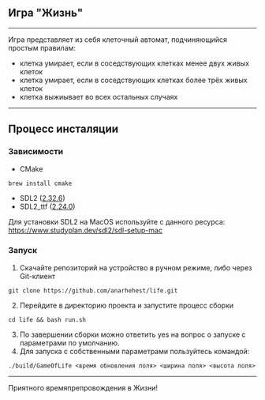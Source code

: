 ## Игра "Жизнь"

----

Игра представляет из себя клеточный автомат, подчиняющийся простым правилам:
* клетка умирает, если в соседствующих клетках менее двух живых клеток
* клетка умирает, если в соседствующих клетках более трёх живых клеток
* клетка выжиывает во всех остальных случаях

----

## Процесс инсталяции

### Зависимости
* CMake
```shell
brew install cmake
``` 
* SDL2 ([2.32.6](https://github.com/libsdl-org/SDL/releases/download/release-2.32.6/SDL2-2.32.6.dmg))
* SDL2_ttf ([2.24.0](https://github.com/libsdl-org/SDL_ttf/releases/download/release-2.24.0/SDL2_ttf-2.24.0.dmg))

Для установки SDL2 на MacOS используйте с данного ресурса: https://www.studyplan.dev/sdl2/sdl-setup-mac

### Запуск
1. Скачайте репозиторий на устройство в ручном режиме, либо через Git-клиент
```shell
git clone https://github.com/anarhehest/life.git
```
2. Перейдите в директорию проекта и запустите процесс сборки
```shell
cd life && bash run.sh
```
3. По завершении сборки можно ответить yes на вопрос о запуске с параметрами по умолчанию.
4. Для запуска с собственными параметрами пользуйтесь командой:
```shell
./build/GameOfLife <время обновления поля> <ширина поля> <высота поля>
```

---

Приятного времяпрепровождения в Жизни!